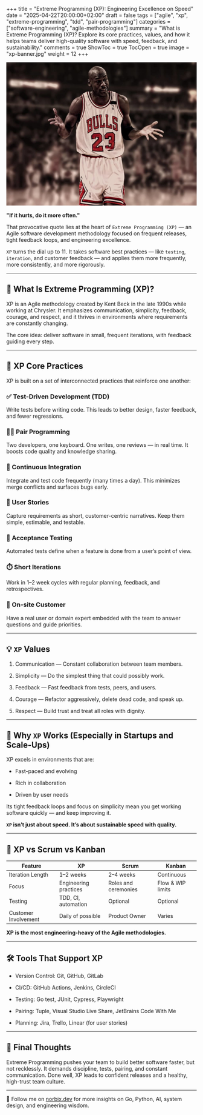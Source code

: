 +++
title = "Extreme Programming (XP): Engineering Excellence on Speed"
date = "2025-04-22T20:00:00+02:00"
draft = false
tags = ["agile", "xp", "extreme-programming", "tdd", "pair-programming"]
categories = ["software-engineering", "agile-methodologies"]
summary = "What is Extreme Programming (XP)? Explore its core practices, values, and how it helps teams deliver high-quality software with speed, feedback, and sustainability."
comments = true
ShowToc = true
TocOpen = true
image = "xp-banner.jpg"
weight = 12
+++

![banner](banner.jpg)

**"If it hurts, do it more often."**

That provocative quote lies at the heart of `Extreme Programming (XP)` — an Agile software development methodology focused on frequent releases, tight feedback loops, and engineering excellence.

`XP` turns the dial up to 11. It takes software best practices — like `testing`, `iteration`, and customer feedback — and applies them more frequently, more consistently, and more rigorously.

---

## 🧭 What Is Extreme Programming (XP)?

XP is an Agile methodology created by Kent Beck in the late 1990s while working at Chrysler. It emphasizes communication, simplicity, feedback, courage, and respect, and it thrives in environments where requirements are constantly changing.

The core idea: deliver software in small, frequent iterations, with feedback guiding every step.

---

## 🔑 XP Core Practices

XP is built on a set of interconnected practices that reinforce one another:

### ✅ Test-Driven Development (TDD)

Write tests before writing code. This leads to better design, faster feedback, and fewer regressions.

### 👯‍♂️ Pair Programming

Two developers, one keyboard. One writes, one reviews — in real time. It boosts code quality and knowledge sharing.

### 🔁 Continuous Integration

Integrate and test code frequently (many times a day). This minimizes merge conflicts and surfaces bugs early.

### 📝 User Stories

Capture requirements as short, customer-centric narratives. Keep them simple, estimable, and testable.

### 🧪 Acceptance Testing

Automated tests define when a feature is done from a user’s point of view.

### ⏱️ Short Iterations

Work in 1–2 week cycles with regular planning, feedback, and retrospectives.

### 🙋 On-site Customer

Have a real user or domain expert embedded with the team to answer questions and guide priorities.

---

## 💡 `XP` Values

1. Communication — Constant collaboration between team members.

1. Simplicity — Do the simplest thing that could possibly work.

1. Feedback — Fast feedback from tests, peers, and users.

1. Courage — Refactor aggressively, delete dead code, and speak up.

1. Respect — Build trust and treat all roles with dignity.

---

## 🚀 Why `XP` Works (Especially in Startups and Scale-Ups)

XP excels in environments that are:

- Fast-paced and evolving

- Rich in collaboration

- Driven by user needs

Its tight feedback loops and focus on simplicity mean you get working software quickly — and keep improving it.

**`XP` isn’t just about speed. It’s about sustainable speed with quality.**

---

## 🤔 XP vs Scrum vs Kanban

| Feature              | XP                    | Scrum                | Kanban            |
|----------------------|-----------------------|----------------------|-------------------|
| Iteration Length     | 1–2 weeks             | 2–4 weeks            | Continuous        |
| Focus                | Engineering practices | Roles and ceremonies | Flow & WIP limits |
| Testing              | TDD, CI, automation   | Optional             | Optional          |
| Customer Involvement | Daily of possible     | Product Owner        | Varies            |

**XP is the most engineering-heavy of the Agile methodologies.**

---

## 🛠️ Tools That Support XP

- Version Control: Git, GitHub, GitLab

- CI/CD: GitHub Actions, Jenkins, CircleCI

- Testing: Go test, JUnit, Cypress, Playwright

- Pairing: Tuple, Visual Studio Live Share, JetBrains Code With Me

- Planning: Jira, Trello, Linear (for user stories)

---

## 📌 Final Thoughts

Extreme Programming pushes your team to build better software faster, but not recklessly. It demands discipline, tests, pairing, and constant communication. Done well, XP leads to confident releases and a healthy, high-trust team culture.

---

🚀 Follow me on [norbix.dev](https://norbix.dev) for more insights on Go, Python, AI, system design, and engineering wisdom.
